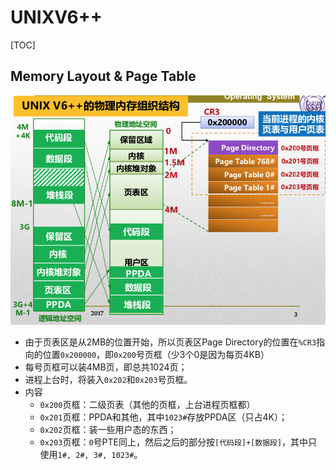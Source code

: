 # UNIXV6++

[TOC]

## Memory Layout & Page Table

![](image/image-20191104223614530.png)

- 由于页表区是从2MB的位置开始，所以页表区Page Directory的位置在`%CR3`指向的位置`0x200000`，即`0x200`号页框（少3个0是因为每页4KB）
- 每号页框可以装4MB页，即总共1024页；
- 进程上台时，将装入`0x202`和`0x203`号页框。
- 内容
  - `0x200`页框：二级页表（其他的页框，上台进程页框都）
  - `0x201`页框：PPDA和其他，其中`1023#`存放PPDA区（只占4K）；
  - `0x202`页框：装一些用户态的东西；
  - `0x203`页框：`0`号PTE同上，然后之后的部分按`[代码段]+[数据段]`，其中只使用`1#, 2#, 3#, 1023#`。